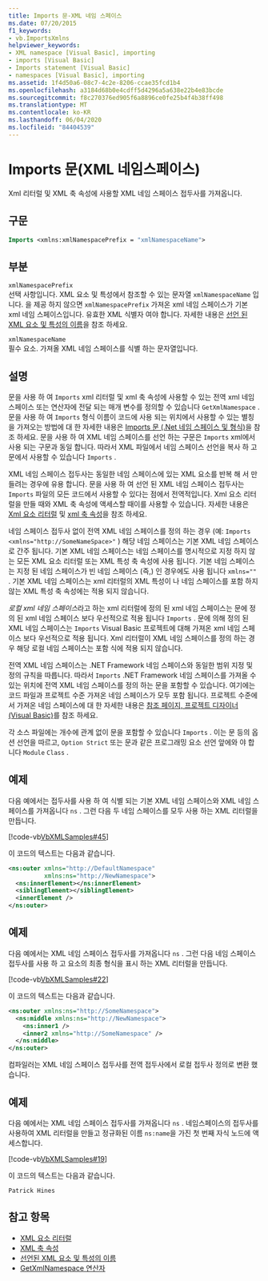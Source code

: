 ```yaml
---
title: Imports 문-XML 네임 스페이스
ms.date: 07/20/2015
f1_keywords:
- vb.ImportsXmlns
helpviewer_keywords:
- XML namespace [Visual Basic], importing
- imports [Visual Basic]
- Imports statement [Visual Basic]
- namespaces [Visual Basic], importing
ms.assetid: 1f4d50a6-08c7-4c2e-8206-ccae35fcd1b4
ms.openlocfilehash: a3184d68b0e4cdff5d4296a5a638e22b4e83bcde
ms.sourcegitcommit: f8c270376ed905f6a8896ce0fe25b4f4b38ff498
ms.translationtype: MT
ms.contentlocale: ko-KR
ms.lasthandoff: 06/04/2020
ms.locfileid: "84404539"
---
```

# <a name="imports-statement-xml-namespace"></a>Imports 문(XML 네임스페이스)

Xml 리터럴 및 XML 축 속성에 사용할 XML 네임 스페이스 접두사를 가져옵니다.

## <a name="syntax"></a>구문

```vb
Imports <xmlns:xmlNamespacePrefix = "xmlNamespaceName">
```

## <a name="parts"></a>부분

`xmlNamespacePrefix`  
선택 사항입니다. XML 요소 및 특성에서 참조할 수 있는 문자열 `xmlNamespaceName` 입니다. 을 제공 하지 않으면 `xmlNamespacePrefix` 가져온 xml 네임 스페이스가 기본 xml 네임 스페이스입니다. 유효한 XML 식별자 여야 합니다. 자세한 내용은 [선언 된 XML 요소 및 특성의 이름](../../programming-guide/language-features/xml/names-of-declared-xml-elements-and-attributes.md)을 참조 하세요.

`xmlNamespaceName`  
필수 요소. 가져올 XML 네임 스페이스를 식별 하는 문자열입니다.

## <a name="remarks"></a>설명

문을 사용 하 여 `Imports` xml 리터럴 및 xml 축 속성에 사용할 수 있는 전역 xml 네임 스페이스 또는 연산자에 전달 되는 매개 변수를 정의할 수 있습니다 `GetXmlNamespace` . 문을 사용 하 여 `Imports` 형식 이름이 코드에 사용 되는 위치에서 사용할 수 있는 별칭을 가져오는 방법에 대 한 자세한 내용은 [Imports 문 (.Net 네임 스페이스 및 형식)](imports-statement-net-namespace-and-type.md)을 참조 하세요. 문을 사용 하 여 XML 네임 스페이스를 선언 하는 구문은 `Imports` xml에서 사용 되는 구문과 동일 합니다. 따라서 XML 파일에서 네임 스페이스 선언을 복사 하 고 문에서 사용할 수 있습니다 `Imports` .

XML 네임 스페이스 접두사는 동일한 네임 스페이스에 있는 XML 요소를 반복 해 서 만들려는 경우에 유용 합니다. 문을 사용 하 여 선언 된 XML 네임 스페이스 접두사는 `Imports` 파일의 모든 코드에서 사용할 수 있다는 점에서 전역적입니다. Xml 요소 리터럴을 만들 때와 XML 축 속성에 액세스할 때이를 사용할 수 있습니다. 자세한 내용은 [Xml 요소 리터럴](../xml-literals/xml-element-literal.md) 및 [xml 축 속성](../xml-axis/index.md)을 참조 하세요.

네임 스페이스 접두사 없이 전역 XML 네임 스페이스를 정의 하는 경우 (예: `Imports <xmlns="http://SomeNameSpace>"` ) 해당 네임 스페이스는 기본 XML 네임 스페이스로 간주 됩니다. 기본 XML 네임 스페이스는 네임 스페이스를 명시적으로 지정 하지 않는 모든 XML 요소 리터럴 또는 XML 특성 축 속성에 사용 됩니다. 기본 네임 스페이스는 지정 된 네임 스페이스가 빈 네임 스페이스 (즉,) 인 경우에도 사용 됩니다 `xmlns=""` . 기본 XML 네임 스페이스는 xml 리터럴의 XML 특성이 나 네임 스페이스를 포함 하지 않는 XML 특성 축 속성에는 적용 되지 않습니다.

*로컬 xml 네임 스페이스*라고 하는 xml 리터럴에 정의 된 xml 네임 스페이스는 문에 정의 된 xml 네임 스페이스 보다 우선적으로 적용 됩니다 `Imports` . 문에 의해 정의 된 XML 네임 스페이스는 `Imports` Visual Basic 프로젝트에 대해 가져온 xml 네임 스페이스 보다 우선적으로 적용 됩니다. Xml 리터럴이 XML 네임 스페이스를 정의 하는 경우 해당 로컬 네임 스페이스는 포함 식에 적용 되지 않습니다.

전역 XML 네임 스페이스는 .NET Framework 네임 스페이스와 동일한 범위 지정 및 정의 규칙을 따릅니다. 따라서 `Imports` .NET Framework 네임 스페이스를 가져올 수 있는 위치에 전역 XML 네임 스페이스를 정의 하는 문을 포함할 수 있습니다. 여기에는 코드 파일과 프로젝트 수준 가져온 네임 스페이스가 모두 포함 됩니다. 프로젝트 수준에서 가져온 네임 스페이스에 대 한 자세한 내용은 [참조 페이지, 프로젝트 디자이너 (Visual Basic)](/visualstudio/ide/reference/references-page-project-designer-visual-basic)를 참조 하세요.

각 소스 파일에는 개수에 관계 없이 문을 포함할 수 있습니다 `Imports` . 이는 문 등의 옵션 선언을 따르고, `Option Strict` 또는 문과 같은 프로그래밍 요소 선언 앞에와 야 합니다 `Module` `Class` .

## <a name="example"></a>예제

다음 예에서는 접두사를 사용 하 여 식별 되는 기본 XML 네임 스페이스와 XML 네임 스페이스를 가져옵니다 `ns` . 그런 다음 두 네임 스페이스를 모두 사용 하는 XML 리터럴을 만듭니다.

[!code-vb[VbXMLSamples#45](~/samples/snippets/visualbasic/VS_Snippets_VBCSharp/VbXMLSamples/VB/Module1.vb#45)]

이 코드의 텍스트는 다음과 같습니다.

```xml
<ns:outer xmlns="http://DefaultNamespace"
          xmlns:ns="http://NewNamespace">
  <ns:innerElement></ns:innerElement>
  <siblingElement></siblingElement>
  <innerElement />
</ns:outer>
```

## <a name="example"></a>예제

다음 예에서는 XML 네임 스페이스 접두사를 가져옵니다 `ns` . 그런 다음 네임 스페이스 접두사를 사용 하 고 요소의 최종 형식을 표시 하는 XML 리터럴을 만듭니다.

[!code-vb[VbXMLSamples#22](~/samples/snippets/visualbasic/VS_Snippets_VBCSharp/VbXMLSamples/VB/XMLSamples10.vb#22)]

이 코드의 텍스트는 다음과 같습니다.

```xml
<ns:outer xmlns:ns="http://SomeNamespace">
  <ns:middle xmlns:ns="http://NewNamespace">
    <ns:inner1 />
    <inner2 xmlns="http://SomeNamespace" />
  </ns:middle>
</ns:outer>
```

컴파일러는 XML 네임 스페이스 접두사를 전역 접두사에서 로컬 접두사 정의로 변환 했습니다.

## <a name="example"></a>예제

다음 예에서는 XML 네임 스페이스 접두사를 가져옵니다 `ns` . 네임스페이스의 접두사를 사용하여 XML 리터럴을 만들고 정규화된 이름 `ns:name`을 가진 첫 번째 자식 노드에 액세스합니다.

[!code-vb[VbXMLSamples#19](~/samples/snippets/visualbasic/VS_Snippets_VBCSharp/VbXMLSamples/VB/XMLSamples8.vb#19)]

이 코드의 텍스트는 다음과 같습니다.

`Patrick Hines`

## <a name="see-also"></a>참고 항목

- [XML 요소 리터럴](../xml-literals/xml-element-literal.md)
- [XML 축 속성](../xml-axis/index.md)
- [선언된 XML 요소 및 특성의 이름](../../programming-guide/language-features/xml/names-of-declared-xml-elements-and-attributes.md)
- [GetXmlNamespace 연산자](../operators/getxmlnamespace-operator.md)
